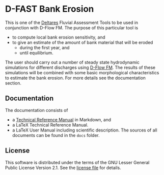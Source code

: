 # D-FAST Bank Erosion

This is one of the [Deltares](https://www.deltares.nl) Fluvial Assessment Tools to be used in conjunction with D-Flow FM.
The purpose of this particular tool is
* to compute local bank erosion sensitivity, and
* to give an estimate of the amount of bank material that will be eroded
  * during the first year, and
  * until equilibrium.

The user should carry out a number of steady state hydrodynamic simulations for different discharges using [D-Flow FM](https://www.deltares.nl/en/software/module/d-flow-flexible-mesh/).
The results of these simulations will be combined with some basic morphological characteristics to estimate the bank erosion.
For more details see the documentation section.

## Documentation

The documentation consists of
* a [Technical Reference Manual](docs/techref.md) in Markdown, and
* a LaTeX Technical Reference Manual.
* a LaTeX User Manual including scientific description.
  The sources of all documents can be found in the `docs` folder.

## License

This software is distributed under the terms of the GNU Lesser General Public License Version 2.1.
See the [license file](LICENSE.md) for details.